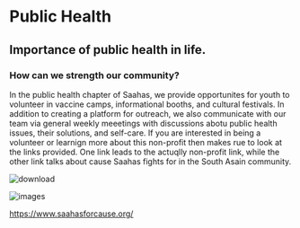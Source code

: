 # Public Health

## Importance of public health in life. 
### How can we strength our community?


In the public health chapter of Saahas, we provide opportunites for youth to volunteer in vaccine camps, informational booths, and cultural festivals. In addition to creating a platform for outreach, we also communicate with our team via general weekly meeetings with discussions abotu public health issues, their solutions, and self-care.
If you are interested in being a volunteer or learnign more about this non-profit then makes rue to look at the links provided. One link leads to the actuqlly non-profit link, while the other link talks about cause Saahas fights for in the South Asain community. 

![download](https://user-images.githubusercontent.com/114507481/193709693-daa0d04c-86a0-4446-adbd-1c4176a16fab.png)

![images](https://user-images.githubusercontent.com/114507481/193710136-9867a4e9-a381-4c4f-b840-356654b572f9.jpeg)

https://www.saahasforcause.org/
<a href="https://www.saahasforcause.org/my great page"></a>  
